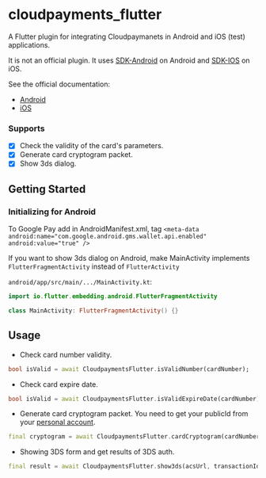 # cloudpayments_flutter

A Flutter plugin for integrating Cloudpaymanets in Android
and iOS (test) applications.



It is not an official plugin. It uses [SDK-Android](https://github.com/cloudpayments/SDK-Android) on Android and [SDK-IOS](https://github.com/cloudpayments/SDK-iOS)
on iOS.

See the official documentation:
- [Android](https://developers.cloudpayments.ru/#sdk-dlya-android)
- [iOS](https://developers.cloudpayments.ru/#sdk-dlya-ios)

### Supports

- [X] Check the validity of the card's parameters.
- [X] Generate card cryptogram packet.
- [X] Show 3ds dialog.

## Getting Started

### Initializing for Android
To Google Pay add in AndroidManifest.xml, tag <application>
`<meta-data
     android:name="com.google.android.gms.wallet.api.enabled"
     android:value="true" />`

If you want to show 3ds dialog on Android, make MainActivity implements `FlutterFragmentActivity` instead of `FlutterActivity`

`android/app/src/main/.../MainActivity.kt`:

```kotlin
import io.flutter.embedding.android.FlutterFragmentActivity

class MainActivity: FlutterFragmentActivity() {}
```

## Usage

- Check card number validity.

```dart
bool isValid = await CloudpaymentsFlutter.isValidNumber(cardNumber);
```

- Check card expire date.

```dart
bool isValid = await CloudpaymentsFlutter.isValidExpireDate(cardNumber); // MM/yy
```

- Generate card cryptogram packet. You need to get your publicId from your [personal account](https://merchant.cloudpayments.ru/login).

```dart
final cryptogram = await CloudpaymentsFlutter.cardCryptogram(cardNumber, expireDate, cvcCode, publicId);
```

- Showing 3DS form and get results of 3DS auth.

```dart
final result = await CloudpaymentsFlutter.show3ds(acsUrl, transactionId, paReq);
```
